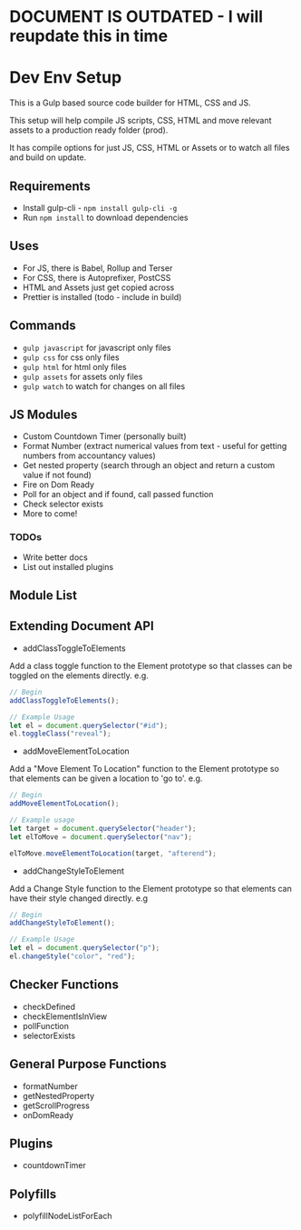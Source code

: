# DOCUMENT IS OUTDATED - I will reupdate this in time
# Dev Env Setup

This is a Gulp based source code builder for HTML, CSS and JS.

This setup will help compile JS scripts, CSS, HTML and move relevant assets to a production ready folder (prod).

It has compile options for just JS, CSS, HTML or Assets or to watch all files and build on update.

## Requirements

-   Install gulp-cli - `npm install gulp-cli -g`
-   Run `npm install` to download dependencies

## Uses

-   For JS, there is Babel, Rollup and Terser
-   For CSS, there is Autoprefixer, PostCSS
-   HTML and Assets just get copied across
-   Prettier is installed (todo - include in build)

## Commands

-   `gulp javascript` for javascript only files
-   `gulp css` for css only files
-   `gulp html` for html only files
-   `gulp assets` for assets only files
-   `gulp watch` to watch for changes on all files

## JS Modules

-   Custom Countdown Timer (personally built)
-   Format Number (extract numerical values from text - useful for getting numbers from accountancy values)
-   Get nested property (search through an object and return a custom value if not found)
-   Fire on Dom Ready
-   Poll for an object and if found, call passed function
-   Check selector exists
-   More to come!

### TODOs

-   Write better docs
-   List out installed plugins

## Module List

## Extending Document API

-   addClassToggleToElements

Add a class toggle function to the Element prototype so that classes can be toggled on the elements directly.
e.g.

```js
// Begin
addClassToggleToElements();

// Example Usage
let el = document.querySelector("#id");
el.toggleClass("reveal");
```

-   addMoveElementToLocation

Add a "Move Element To Location" function to the Element prototype so that elements can be given a location to 'go to'.
e.g.

```js
// Begin
addMoveElementToLocation();

// Example usage
let target = document.querySelector("header");
let elToMove = document.querySelector("nav");

elToMove.moveElementToLocation(target, "afterend");
```

-   addChangeStyleToElement

Add a Change Style function to the Element prototype so that elements can have their style changed directly.
e.g

```js
// Begin
addChangeStyleToElement();

// Example Usage
let el = document.querySelector("p");
el.changeStyle("color", "red");
```

## Checker Functions

-   checkDefined
-   checkElementIsInView
-   pollFunction
-   selectorExists

## General Purpose Functions

-   formatNumber
-   getNestedProperty
-   getScrollProgress
-   onDomReady

## Plugins

-   countdownTimer

## Polyfills

-   polyfillNodeListForEach
